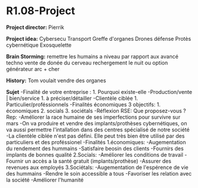 # R1.08-Project

**Project director:** 
	Pierrik

**Project idea:** 
	Cybersecu
	Transport
	Greffe d'organes
	Drones défense
	Protès cybernétique
	Exosquelette

**Brain Storming:**
	remettre les humains a niveau par rapport aux avancé techno
	vente de donée du cerveau 
	rechergement le nuit ou option générateur arc + cher

**History:** 
	Tom voulait vendre des organes

**Sujet**
	-Finalité de votre entreprise :
		1. Pourquoi existe-elle
	-Production/vente | bien/service
		1. à préciser/détailler
	-Clientèle ciblée
		1. Particulier/proféssionnels
	-Finalités économiques
		3 objectifs:
			1. économiques
			2. socials
			3. sociétals
	-Réflexion RSE: Que proposez-vous ?
	Rep:
		-Améliorer la race humaine de ses imperfections pour survivre sur mars
		-On va produire et vendre des  implants/prothèses cybernétiques, on va aussi permettre l'intallation dans des centres spécialisé de notre société
		-La clientèle ciblée n'est pas défini. Elle peut très bien être utilisé par des particuliers et des proféssionel
		-Finalités
			1.économiques: 
				-Augementation du rendement des hummains
				-Satisfaire beosin des clients
				-Fournirs des implants de bonnes qualité
			2.Socials:
				-Améliorer les conditions de travail
				-Fournir un accès a la santé gratuit (implants/prothèse)
				-Assurer des revenues aux employés
			3.Sociétals:
				-Augementation de l'espérence de vie des hummains
				-Rendre le soin accessible a tous
				-Favoriser les relation avec la société
		-Améliorer l'humanité
